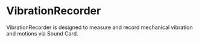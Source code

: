 # VibrationRecorder
VibrationRecorder is designed to measure and record mechanical vibration and motions via Sound Card.
